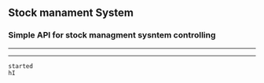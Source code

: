 ## Stock manament System 
### Simple API for stock managment sysntem controlling
---------------------------------------

___

```
started
hI
```